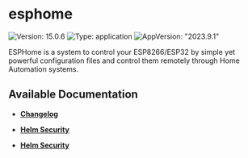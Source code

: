 # esphome

![Version: 15.0.6](https://img.shields.io/badge/Version-15.0.6-informational?style=flat-square) ![Type: application](https://img.shields.io/badge/Type-application-informational?style=flat-square) ![AppVersion: "2023.9.1"](https://img.shields.io/badge/AppVersion-"2023.9.1"-informational?style=flat-square)

ESPHome is a system to control your ESP8266/ESP32 by simple yet powerful configuration files and control them remotely through Home Automation systems.

## Available Documentation

- [**Changelog**](CHANGELOG)

- [**Helm Security**](container-security)

- [**Helm Security**](helm-security)

